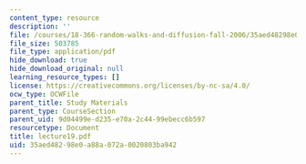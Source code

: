 ```yaml
---
content_type: resource
description: ''
file: /courses/18-366-random-walks-and-diffusion-fall-2006/35aed48298e0a88a072a0020803ba942_lecture19.pdf
file_size: 503785
file_type: application/pdf
hide_download: true
hide_download_original: null
learning_resource_types: []
license: https://creativecommons.org/licenses/by-nc-sa/4.0/
ocw_type: OCWFile
parent_title: Study Materials
parent_type: CourseSection
parent_uid: 9d04499e-d235-e70a-2c44-99ebecc6b597
resourcetype: Document
title: lecture19.pdf
uid: 35aed482-98e0-a88a-072a-0020803ba942
---
```

